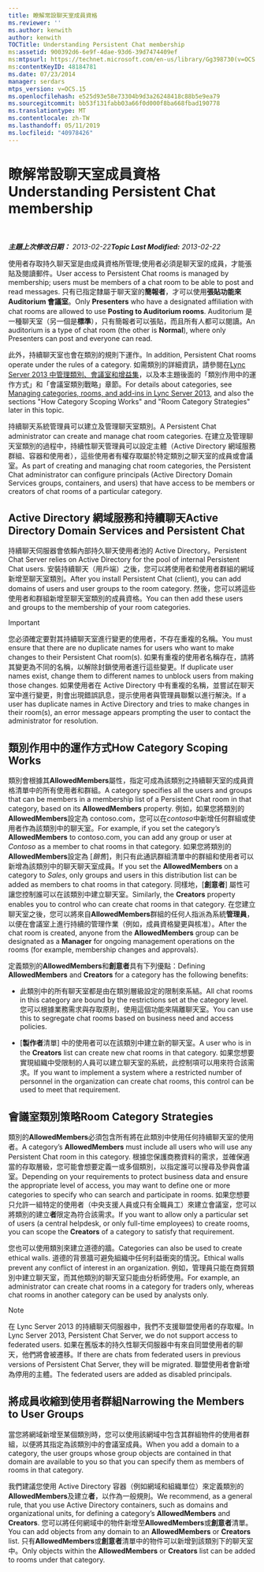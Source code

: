 ```yaml
---
title: 瞭解常設聊天室成員資格
ms.reviewer: ''
ms.author: kenwith
author: kenwith
TOCTitle: Understanding Persistent Chat membership
ms:assetid: 900392d6-6e9f-4dae-93d6-39d7474409ef
ms:mtpsurl: https://technet.microsoft.com/en-us/library/Gg398730(v=OCS.15)
ms:contentKeyID: 48184781
ms.date: 07/23/2014
manager: serdars
mtps_version: v=OCS.15
ms.openlocfilehash: e525d93e58e73304b9d3a26248418c88b5e9ea79
ms.sourcegitcommit: bb53f131fabb03a66f0d000f8ba668fbad190778
ms.translationtype: MT
ms.contentlocale: zh-TW
ms.lasthandoff: 05/11/2019
ms.locfileid: "40978426"
---
```

<div data-xmlns="http://www.w3.org/1999/xhtml">

<div class="topic" data-xmlns="http://www.w3.org/1999/xhtml" data-msxsl="urn:schemas-microsoft-com:xslt" data-cs="http://msdn.microsoft.com/en-us/">

<div data-asp="http://msdn2.microsoft.com/asp">

# <a name="understanding-persistent-chat-membership"></a><span data-ttu-id="702b0-102">瞭解常設聊天室成員資格</span><span class="sxs-lookup"><span data-stu-id="702b0-102">Understanding Persistent Chat membership</span></span>

</div>

<div id="mainSection">

<div id="mainBody">

<span> </span>

<span data-ttu-id="702b0-103">_**主題上次修改日期：** 2013-02-22_</span><span class="sxs-lookup"><span data-stu-id="702b0-103">_**Topic Last Modified:** 2013-02-22_</span></span>

<span data-ttu-id="702b0-104">使用者存取持久聊天室是由成員資格所管理;使用者必須是聊天室的成員，才能張貼及閱讀郵件。</span><span class="sxs-lookup"><span data-stu-id="702b0-104">User access to Persistent Chat rooms is managed by membership; users must be members of a chat room to be able to post and read messages.</span></span> <span data-ttu-id="702b0-105">只有已指定隸屬于聊天室的**簡報者**，才可以使用**張貼功能來 Auditorium 會議室**。</span><span class="sxs-lookup"><span data-stu-id="702b0-105">Only **Presenters** who have a designated affiliation with chat rooms are allowed to use **Posting to Auditorium rooms**.</span></span> <span data-ttu-id="702b0-106">Auditorium 是一種聊天室（另一個是**標準**），只有簡報者可以張貼，而且所有人都可以閱讀。</span><span class="sxs-lookup"><span data-stu-id="702b0-106">An auditorium is a type of chat room (the other is **Normal**), where only Presenters can post and everyone can read.</span></span>

<span data-ttu-id="702b0-107">此外，持續聊天室也會在類別的規則下運作。</span><span class="sxs-lookup"><span data-stu-id="702b0-107">In addition, Persistent Chat rooms operate under the rules of a category.</span></span> <span data-ttu-id="702b0-108">如需類別的詳細資訊，請參閱在[Lync Server 2013 中管理類別、會議室和增益集](lync-server-2013-managing-categories-rooms-and-add-ins.md)，以及本主題後面的「類別作用中的運作方式」和「會議室類別戰略」章節。</span><span class="sxs-lookup"><span data-stu-id="702b0-108">For details about categories, see [Managing categories, rooms, and add-ins in Lync Server 2013](lync-server-2013-managing-categories-rooms-and-add-ins.md), and also the sections "How Category Scoping Works" and "Room Category Strategies" later in this topic.</span></span>

<span data-ttu-id="702b0-109">持續聊天系統管理員可以建立及管理聊天室類別。</span><span class="sxs-lookup"><span data-stu-id="702b0-109">A Persistent Chat administrator can create and manage chat room categories.</span></span> <span data-ttu-id="702b0-110">在建立及管理聊天室類別的過程中，持續性聊天管理員可以設定主體（Active Directory 網域服務群組、容器和使用者），這些使用者有權存取屬於特定類別之聊天室的成員或會議室。</span><span class="sxs-lookup"><span data-stu-id="702b0-110">As part of creating and managing chat room categories, the Persistent Chat administrator can configure principals (Active Directory Domain Services groups, containers, and users) that have access to be members or creators of chat rooms of a particular category.</span></span>

<div>

## <a name="active-directory-domain-services-and-persistent-chat"></a><span data-ttu-id="702b0-111">Active Directory 網域服務和持續聊天</span><span class="sxs-lookup"><span data-stu-id="702b0-111">Active Directory Domain Services and Persistent Chat</span></span>

<span data-ttu-id="702b0-112">持續聊天伺服器會依賴內部持久聊天使用者池的 Active Directory。</span><span class="sxs-lookup"><span data-stu-id="702b0-112">Persistent Chat Server relies on Active Directory for the pool of internal Persistent Chat users.</span></span> <span data-ttu-id="702b0-113">安裝持續聊天（用戶端）之後，您可以將使用者和使用者群組的網域新增至聊天室類別。</span><span class="sxs-lookup"><span data-stu-id="702b0-113">After you install Persistent Chat (client), you can add domains of users and user groups to the room category.</span></span> <span data-ttu-id="702b0-114">然後，您可以將這些使用者和群組新增至聊天室類別的成員資格。</span><span class="sxs-lookup"><span data-stu-id="702b0-114">You can then add these users and groups to the membership of your room categories.</span></span>

<div>


> [!IMPORTANT]  
> <span data-ttu-id="702b0-115">您必須確定要對其持續聊天室進行變更的使用者，不存在重複的名稱。</span><span class="sxs-lookup"><span data-stu-id="702b0-115">You must ensure that there are no duplicate names for users who want to make changes to their Persistent Chat room(s).</span></span> <span data-ttu-id="702b0-116">如果有重複的使用者名稱存在，請將其變更為不同的名稱，以解除封鎖使用者進行這些變更。</span><span class="sxs-lookup"><span data-stu-id="702b0-116">If duplicate user names exist, change them to different names to unblock users from making those changes.</span></span> <span data-ttu-id="702b0-117">如果使用者在 Active Directory 中有重複的名稱，並嘗試在聊天室中進行變更，則會出現錯誤訊息，提示使用者與管理員聯繫以進行解決。</span><span class="sxs-lookup"><span data-stu-id="702b0-117">If a user has duplicate names in Active Directory and tries to make changes in their room(s), an error message appears prompting the user to contact the administrator for resolution.</span></span>



</div>

</div>

<div>

## <a name="how-category-scoping-works"></a><span data-ttu-id="702b0-118">類別作用中的運作方式</span><span class="sxs-lookup"><span data-stu-id="702b0-118">How Category Scoping Works</span></span>

<span data-ttu-id="702b0-119">類別會根據其**AllowedMembers**屬性，指定可成為該類別之持續聊天室的成員資格清單中的所有使用者和群組。</span><span class="sxs-lookup"><span data-stu-id="702b0-119">A category specifies all the users and groups that can be members in a membership list of a Persistent Chat room in that category, based on its **AllowedMembers** property.</span></span> <span data-ttu-id="702b0-120">例如，如果您將類別的**AllowedMembers**設定為 contoso.com，您可以在*contoso*中新增任何群組或使用者作為該類別中的聊天室。</span><span class="sxs-lookup"><span data-stu-id="702b0-120">For example, if you set the category’s **AllowedMembers** to contoso.com, you can add any group or user at *Contoso* as a member to chat rooms in that category.</span></span> <span data-ttu-id="702b0-121">如果您將類別的**AllowedMembers**設定為 [*銷售*]，則只有此通訊群組清單中的群組和使用者可以新增為該類別中的聊天聊天室成員。</span><span class="sxs-lookup"><span data-stu-id="702b0-121">If you set the **AllowedMembers** on a category to *Sales*, only groups and users in this distribution list can be added as members to chat rooms in that category.</span></span> <span data-ttu-id="702b0-122">同樣地，[**創意者**] 屬性可讓您控制誰可以在該類別中建立聊天室。</span><span class="sxs-lookup"><span data-stu-id="702b0-122">Similarly, the **Creators** property enables you to control who can create chat rooms in that category.</span></span> <span data-ttu-id="702b0-123">在您建立聊天室之後，您可以將來自**AllowedMembers**群組的任何人指派為系統**管理員**，以便在會議室上進行持續的管理作業（例如，成員資格變更與核准）。</span><span class="sxs-lookup"><span data-stu-id="702b0-123">After the chat room is created, anyone from the **AllowedMembers** group can be designated as a **Manager** for ongoing management operations on the rooms (for example, membership changes and approvals).</span></span>

<span data-ttu-id="702b0-124">定義類別的**AllowedMembers**和**創意者**具有下列優點：</span><span class="sxs-lookup"><span data-stu-id="702b0-124">Defining **AllowedMembers** and **Creators** for a category has the following benefits:</span></span>

  - <span data-ttu-id="702b0-125">此類別中的所有聊天室都是由在類別層級設定的限制來系結。</span><span class="sxs-lookup"><span data-stu-id="702b0-125">All chat rooms in this category are bound by the restrictions set at the category level.</span></span> <span data-ttu-id="702b0-126">您可以根據業務需求與存取原則，使用這個功能來隔離聊天室。</span><span class="sxs-lookup"><span data-stu-id="702b0-126">You can use this to segregate chat rooms based on business need and access policies.</span></span>

  - <span data-ttu-id="702b0-127">[**製作者**清單] 中的使用者可以在該類別中建立新的聊天室。</span><span class="sxs-lookup"><span data-stu-id="702b0-127">A user who is in the **Creators** list can create new chat rooms in that category.</span></span> <span data-ttu-id="702b0-128">如果您想要實現組織中受限制的人員可以建立聊天室的系統，此控制項可以用來符合該需求。</span><span class="sxs-lookup"><span data-stu-id="702b0-128">If you want to implement a system where a restricted number of personnel in the organization can create chat rooms, this control can be used to meet that requirement.</span></span>

</div>

<div>

## <a name="room-category-strategies"></a><span data-ttu-id="702b0-129">會議室類別策略</span><span class="sxs-lookup"><span data-stu-id="702b0-129">Room Category Strategies</span></span>

<span data-ttu-id="702b0-130">類別的**AllowedMembers**必須包含所有將在此類別中使用任何持續聊天室的使用者。</span><span class="sxs-lookup"><span data-stu-id="702b0-130">A category’s **AllowedMembers** must include all users who will use any Persistent Chat room in this category.</span></span> <span data-ttu-id="702b0-131">根據您保護商務資料的需求，並確保適當的存取層級，您可能會想要定義一或多個類別，以指定誰可以搜尋及參與會議室。</span><span class="sxs-lookup"><span data-stu-id="702b0-131">Depending on your requirements to protect business data and ensure the appropriate level of access, you may want to define one or more categories to specify who can search and participate in rooms.</span></span> <span data-ttu-id="702b0-132">如果您想要只允許一組特定的使用者（中央支援人員或只有全職員工）來建立會議室，您可以將類別的建立**者**限定為符合該需求。</span><span class="sxs-lookup"><span data-stu-id="702b0-132">If you want to allow only a particular set of users (a central helpdesk, or only full-time employees) to create rooms, you can scope the **Creators** of a category to satisfy that requirement.</span></span>

<span data-ttu-id="702b0-133">您也可以使用類別來建立道德的牆。</span><span class="sxs-lookup"><span data-stu-id="702b0-133">Categories can also be used to create ethical walls.</span></span> <span data-ttu-id="702b0-134">道德的背景牆可避免組織中任何利益衝突的情況。</span><span class="sxs-lookup"><span data-stu-id="702b0-134">Ethical walls prevent any conflict of interest in an organization.</span></span> <span data-ttu-id="702b0-135">例如，管理員只能在商貿類別中建立聊天室，而其他類別的聊天室只能由分析師使用。</span><span class="sxs-lookup"><span data-stu-id="702b0-135">For example, an administrator can create chat rooms in a category for traders only, whereas chat rooms in another category can be used by analysts only.</span></span>

<div>


> [!NOTE]  
> <span data-ttu-id="702b0-136">在 Lync Server 2013 的持續聊天伺服器中，我們不支援聯盟使用者的存取權。</span><span class="sxs-lookup"><span data-stu-id="702b0-136">In Lync Server 2013, Persistent Chat Server, we do not support access to federated users.</span></span> <span data-ttu-id="702b0-137">如果在舊版本的持久性聊天伺服器中有來自同盟使用者的聊天，他們將會被遷移。</span><span class="sxs-lookup"><span data-stu-id="702b0-137">If there are chats from federated users in previous versions of Persistent Chat Server, they will be migrated.</span></span> <span data-ttu-id="702b0-138">聯盟使用者會新增為停用的主體。</span><span class="sxs-lookup"><span data-stu-id="702b0-138">The federated users are added as disabled principals.</span></span>



</div>

</div>

<div>

## <a name="narrowing-the-members-to-user-groups"></a><span data-ttu-id="702b0-139">將成員收縮到使用者群組</span><span class="sxs-lookup"><span data-stu-id="702b0-139">Narrowing the Members to User Groups</span></span>

<span data-ttu-id="702b0-140">當您將網域新增至某個類別時，您可以使用該網域中包含其群組物件的使用者群組，以便將其指定為該類別中的會議室成員。</span><span class="sxs-lookup"><span data-stu-id="702b0-140">When you add a domain to a category, the user groups whose group objects are contained in that domain are available to you so that you can specify them as members of rooms in that category.</span></span>

<span data-ttu-id="702b0-141">我們建議您使用 Active Directory 容器（例如網域和組織單位）來定義類別的**AllowedMembers**及建立**者**，以作為一般規則。</span><span class="sxs-lookup"><span data-stu-id="702b0-141">We recommend, as a general rule, that you use Active Directory containers, such as domains and organizational units, for defining a category’s **AllowedMembers** and **Creators**.</span></span> <span data-ttu-id="702b0-142">您可以將任何網域中的物件新增至**AllowedMembers**或**創意者**清單。</span><span class="sxs-lookup"><span data-stu-id="702b0-142">You can add objects from any domain to an **AllowedMembers** or **Creators** list.</span></span> <span data-ttu-id="702b0-143">只有**AllowedMembers**或**創意者**清單中的物件可以新增到該類別下的聊天室中。</span><span class="sxs-lookup"><span data-stu-id="702b0-143">Only objects within the **AllowedMembers** or **Creators** list can be added to rooms under that category.</span></span>

</div>

</div>

<span> </span>

</div>

</div>

</div>

